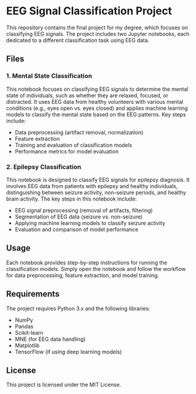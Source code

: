 # EEG Signal Classification Project

This repository contains the final project for my degree, which focuses on classifying EEG signals. The project includes two Jupyter notebooks, each dedicated to a different classification task using EEG data.

## Files

### 1. Mental State Classification
This notebook focuses on classifying EEG signals to determine the mental state of individuals, such as whether they are relaxed, focused, or distracted. It uses EEG data from healthy volunteers with various mental conditions (e.g., eyes open vs. eyes closed) and applies machine learning models to classify the mental state based on the EEG patterns. Key steps include:

- Data preprocessing (artifact removal, normalization)
- Feature extraction
- Training and evaluation of classification models
- Performance metrics for model evaluation

### 2. Epilepsy Classification
This notebook is designed to classify EEG signals for epilepsy diagnosis. It involves EEG data from patients with epilepsy and healthy individuals, distinguishing between seizure activity, non-seizure periods, and healthy brain activity. The key steps in this notebook include:

- EEG signal preprocessing (removal of artifacts, filtering)
- Segmentation of EEG data (seizure vs. non-seizure)
- Applying machine learning models to classify seizure activity
- Evaluation and comparison of model performance

## Usage

Each notebook provides step-by-step instructions for running the classification models. Simply open the notebook and follow the workflow for data preprocessing, feature extraction, and model training.

## Requirements

The project requires Python 3.x and the following libraries:
- NumPy
- Pandas
- Scikit-learn
- MNE (for EEG data handling)
- Matplotlib
- TensorFlow (if using deep learning models)


## License

This project is licensed under the MIT License.

